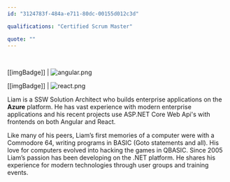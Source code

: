 ```yaml
---
id: "3124783f-484a-e711-80dc-00155d012c3d"

qualifications: "Certified Scrum Master"

quote: ""
---
```


<br/>

[[imgBadge]]
| ![angular.png](../badges/Developer-angular.png)

[[imgBadge]]
| ![react.png](../badges/Developer-react.png)

Liam is a SSW Solution Architect who builds enterprise applications on the **Azure** platform. He has vast experience with modern enterprise applications and his recent projects use ASP.NET Core Web Api's with frontends on both Angular and React.

Like many of his peers, Liam’s first memories of a computer were with a Commodore 64, writing programs in BASIC (Goto statements and all). His love for computers evolved into hacking the games in QBASIC. Since 2005 Liam’s passion has been developing on the .NET platform. He shares his experience for modern technologies through user groups and training events.
